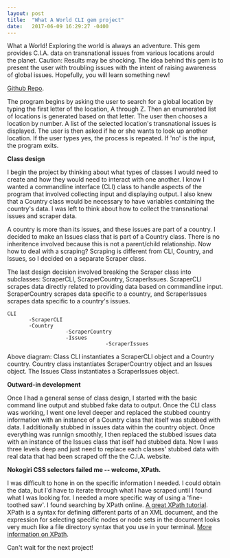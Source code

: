 ```yaml
---
layout: post
title:  "What A World CLI gem project"
date:   2017-06-09 16:29:27 -0400
---
```


What a World!  Exploring the world is always an adventure.  This gem provides C.I.A. data on transnational issues from various locations arould the planet. Caution: Results may be shocking.  The idea behind this gem is to present the user with troubling issues with the intent of raising awareness of global issues.  Hopefully, you will learn something new! 

[Github Repo](https://github.com/gb23/what-a-world-cli-gem).

The program begins by asking the user to search for a global location by typing the first letter of the location, A through Z.  Then an enumerated list of locations is generated based on that letter.  The user then chooses a location by number.  A list of the selected location's transnational issues is displayed. The user is then asked if he or she wants to look up another location.  If the user types yes, the process is repeated.  If 'no' is the input, the program exits.

**Class design**

I begin the project by thinking about what types of classes I would need to create and how they would need to interact with one another.  I know I wanted a commandline interface (CLI) class to handle aspects of the program that involved collecting input and displaying output.  I also knew that a Country class would be necessary to have variables containing the country's data.  I was left to think about how to collect the transnational issues and scraper data.

A country is more than its issues, and these issues are part of a country.  I decided to make an Issues class that is part of a Country class.  There is no inheritence involved because this is not a parent/child relationship.  Now how to deal with a scraping?  Scraping is different from CLI, Country, and Issues, so I decided on a separate Scraper class.  

The last design decision involved breaking the Scraper class into subclasses:  ScraperCLI, ScraperCountry, ScraperIssues.
ScraperCLI scrapes data directly related to providing data based on commandline input.  ScraperCountry scrapes data specific to a country, and ScraperIssues scrapes data specific to a country's issues.


```
CLI                                                  
       -ScraperCLI                              
       -Country                               
                   -ScraperCountry           
                   -Issues                         
                                -ScraperIssues
```

Above diagram: Class CLI instantiates a ScraperCLI object and a Country country.  Country class instantiates ScraperCountry object and an Issues object.  The Issues Class instantiates a ScraperIssues object.  

**Outward-in development**

Once I had a general sense of class design, I started with the basic command line output and stubbed fake data to output.  Once the CLI class was working, I went one level deeper and replaced the stubbed country information with an instance of a Country class that itself was stubbed with data.  I additionally stubbed in issues data within the country object.  Once everything was runnign smoothly, I then replaced the stubbed issues data with an instance of the Issues class that iself had stubbed data.  Now I was three levels deep and just need to replace each classes' stubbed data with real data that had been scraped off the the C.I.A. website.

**Nokogiri CSS selectors failed me -- welcome, XPath.**

I was difficult to hone in on the specific information I needed.  I could obtain the data, but I'd have to iterate through what I have scraped until I found what I was looking for.  I needed a more specific way of using a 'fine-toothed saw'. I found searching by XPath online.  [A great XPath tutorial](http://zvon.org/xxl/XPathTutorial/General/examples.html).  XPath is a syntax for defining different parts of an XML document, and the expression for selecting specific nodes or node sets in the document looks very much like a file directory syntax that you use in your terminal.  [More information on XPath](https://www.w3schools.com/xml/xpath_intro.asp).


Can't wait for the next project!





